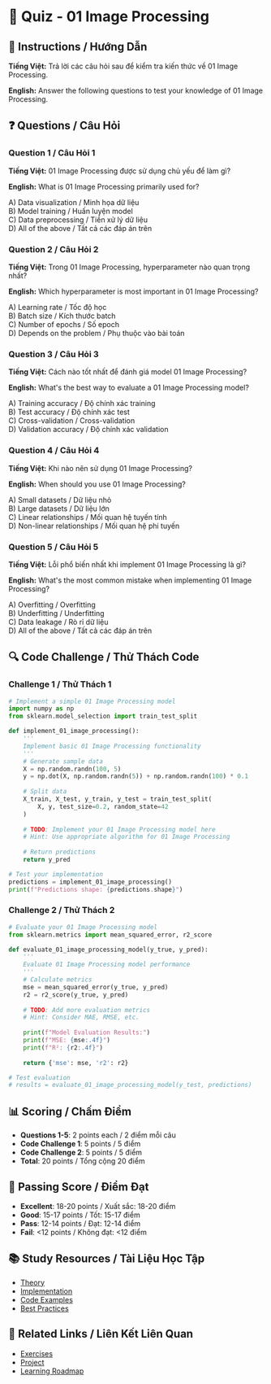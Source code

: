 # 🧠 Quiz - 01 Image Processing

## 📝 Instructions / Hướng Dẫn

**Tiếng Việt:** Trả lời các câu hỏi sau để kiểm tra kiến thức về 01 Image Processing.

**English:** Answer the following questions to test your knowledge of 01 Image Processing.

## ❓ Questions / Câu Hỏi

### Question 1 / Câu Hỏi 1
**Tiếng Việt:** 01 Image Processing được sử dụng chủ yếu để làm gì?

**English:** What is 01 Image Processing primarily used for?

A) Data visualization / Minh họa dữ liệu  
B) Model training / Huấn luyện model  
C) Data preprocessing / Tiền xử lý dữ liệu  
D) All of the above / Tất cả các đáp án trên

### Question 2 / Câu Hỏi 2
**Tiếng Việt:** Trong 01 Image Processing, hyperparameter nào quan trọng nhất?

**English:** Which hyperparameter is most important in 01 Image Processing?

A) Learning rate / Tốc độ học  
B) Batch size / Kích thước batch  
C) Number of epochs / Số epoch  
D) Depends on the problem / Phụ thuộc vào bài toán

### Question 3 / Câu Hỏi 3
**Tiếng Việt:** Cách nào tốt nhất để đánh giá model 01 Image Processing?

**English:** What's the best way to evaluate a 01 Image Processing model?

A) Training accuracy / Độ chính xác training  
B) Test accuracy / Độ chính xác test  
C) Cross-validation / Cross-validation  
D) Validation accuracy / Độ chính xác validation

### Question 4 / Câu Hỏi 4
**Tiếng Việt:** Khi nào nên sử dụng 01 Image Processing?

**English:** When should you use 01 Image Processing?

A) Small datasets / Dữ liệu nhỏ  
B) Large datasets / Dữ liệu lớn  
C) Linear relationships / Mối quan hệ tuyến tính  
D) Non-linear relationships / Mối quan hệ phi tuyến

### Question 5 / Câu Hỏi 5
**Tiếng Việt:** Lỗi phổ biến nhất khi implement 01 Image Processing là gì?

**English:** What's the most common mistake when implementing 01 Image Processing?

A) Overfitting / Overfitting  
B) Underfitting / Underfitting  
C) Data leakage / Rò rỉ dữ liệu  
D) All of the above / Tất cả các đáp án trên

## 🔍 Code Challenge / Thử Thách Code

### Challenge 1 / Thử Thách 1
```python
# Implement a simple 01 Image Processing model
import numpy as np
from sklearn.model_selection import train_test_split

def implement_01_image_processing():
    '''
    Implement basic 01 Image Processing functionality
    '''
    # Generate sample data
    X = np.random.randn(100, 5)
    y = np.dot(X, np.random.randn(5)) + np.random.randn(100) * 0.1
    
    # Split data
    X_train, X_test, y_train, y_test = train_test_split(
        X, y, test_size=0.2, random_state=42
    )
    
    # TODO: Implement your 01 Image Processing model here
    # Hint: Use appropriate algorithm for 01 Image Processing
    
    # Return predictions
    return y_pred

# Test your implementation
predictions = implement_01_image_processing()
print(f"Predictions shape: {predictions.shape}")
```

### Challenge 2 / Thử Thách 2
```python
# Evaluate your 01 Image Processing model
from sklearn.metrics import mean_squared_error, r2_score

def evaluate_01_image_processing_model(y_true, y_pred):
    '''
    Evaluate 01 Image Processing model performance
    '''
    # Calculate metrics
    mse = mean_squared_error(y_true, y_pred)
    r2 = r2_score(y_true, y_pred)
    
    # TODO: Add more evaluation metrics
    # Hint: Consider MAE, RMSE, etc.
    
    print(f"Model Evaluation Results:")
    print(f"MSE: {mse:.4f}")
    print(f"R²: {r2:.4f}")
    
    return {'mse': mse, 'r2': r2}

# Test evaluation
# results = evaluate_01_image_processing_model(y_test, predictions)
```

## 📊 Scoring / Chấm Điểm

- **Questions 1-5**: 2 points each / 2 điểm mỗi câu
- **Code Challenge 1**: 5 points / 5 điểm
- **Code Challenge 2**: 5 points / 5 điểm
- **Total**: 20 points / Tổng cộng 20 điểm

## 🎯 Passing Score / Điểm Đạt

- **Excellent**: 18-20 points / Xuất sắc: 18-20 điểm
- **Good**: 15-17 points / Tốt: 15-17 điểm  
- **Pass**: 12-14 points / Đạt: 12-14 điểm
- **Fail**: <12 points / Không đạt: <12 điểm

## 📚 Study Resources / Tài Liệu Học Tập

- [Theory](./THEORY_01_image_processing.md)
- [Implementation](./IMPLEMENTATION_01_image_processing.md)
- [Code Examples](./CODE_EXAMPLES_01_image_processing.md)
- [Best Practices](./BEST_PRACTICES_01_image_processing.md)

## 🔗 Related Links / Liên Kết Liên Quan

- [Exercises](./EXERCISES_01_image_processing.md)
- [Project](./PROJECT_01_image_processing.md)
- [Learning Roadmap](./LEARNING_ROADMAP_01_image_processing.md)
